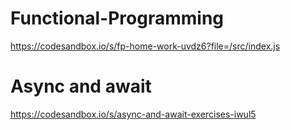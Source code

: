 # Functional-Programming

https://codesandbox.io/s/fp-home-work-uvdz6?file=/src/index.js

# Async and await
https://codesandbox.io/s/async-and-await-exercises-iwul5

